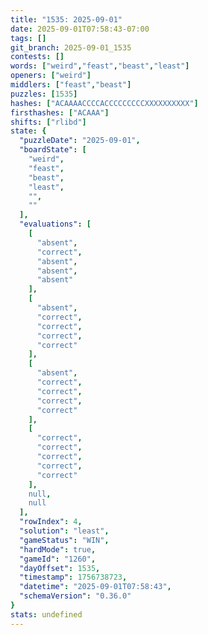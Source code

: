 ```yaml
---
title: "1535: 2025-09-01"
date: 2025-09-01T07:58:43-07:00
tags: []
git_branch: 2025-09-01_1535
contests: []
words: ["weird","feast","beast","least"]
openers: ["weird"]
middlers: ["feast","beast"]
puzzles: [1535]
hashes: ["ACAAAACCCCACCCCCCCCCXXXXXXXXXX"]
firsthashes: ["ACAAA"]
shifts: ["rlibd"]
state: {
  "puzzleDate": "2025-09-01",
  "boardState": [
    "weird",
    "feast",
    "beast",
    "least",
    "",
    ""
  ],
  "evaluations": [
    [
      "absent",
      "correct",
      "absent",
      "absent",
      "absent"
    ],
    [
      "absent",
      "correct",
      "correct",
      "correct",
      "correct"
    ],
    [
      "absent",
      "correct",
      "correct",
      "correct",
      "correct"
    ],
    [
      "correct",
      "correct",
      "correct",
      "correct",
      "correct"
    ],
    null,
    null
  ],
  "rowIndex": 4,
  "solution": "least",
  "gameStatus": "WIN",
  "hardMode": true,
  "gameId": "1260",
  "dayOffset": 1535,
  "timestamp": 1756738723,
  "datetime": "2025-09-01T07:58:43",
  "schemaVersion": "0.36.0"
}
stats: undefined
---
```

<!-- more -->
